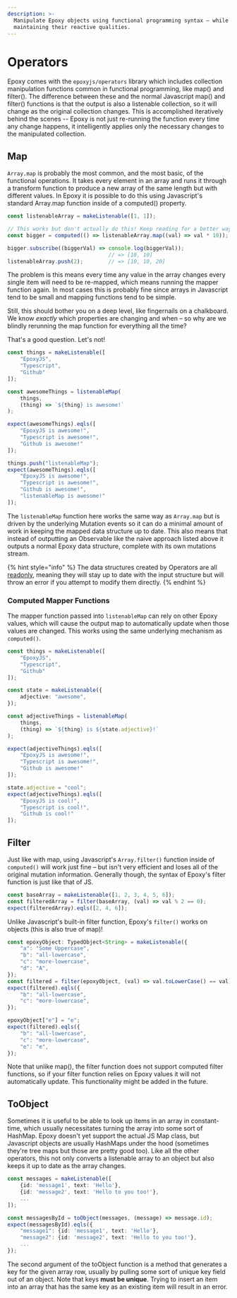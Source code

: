 ```yaml
---
description: >-
  Manipulate Epoxy objects using functional programming syntax – while
  maintaining their reactive qualities.
---
```


# Operators

Epoxy comes with the ```epoxyjs/operators``` library which includes collection manipulation functions common in functional programming, like map\(\) and filter\(\). The difference between these and the normal Javascript map\(\) and filter\(\) functions is that the output is also a listenable collection, so it will change as the original collection changes. This is accomplished iteratively behind the scenes -- Epoxy is not just re-running the function every time any change happens, it intelligently applies only the necessary changes to the manipulated collection.

## Map

`Array.map` is probably the most common, and the most basic, of the functional operations. It takes every element in an array and runs it through a transform function to produce a new array of the same length but with different values. In Epoxy it is possible to do this using Javascript's standard Array.map function inside of a computed\(\) property.

```typescript
const listenableArray = makeListenable([1, 1]);

// This works but don't actually do this! Keep reading for a better way.
const bigger = computed(() => listenableArray.map((val) => val * 10));

bigger.subscribe((biggerVal) => console.log(biggerVal));
                                // => [10, 10]
listenableArray.push(2);        // => [10, 10, 20]
```

The problem is this means every time any value in the array changes every single item will need to be re-mapped, which means running the mapper function again. In most cases this is probably fine since arrays in Javascript tend to be small and mapping functions tend to be simple.

Still, this should bother you on a deep level, like fingernails on a chalkboard. We know _exactly_ which properties are changing and when – so why are we blindly rerunning the map function for everything all the time?

That's a good question. Let's not!

```typescript
const things = makeListenable([
    "EpoxyJS",
    "Typescript",
    "Github"
]);

const awesomeThings = listenableMap(
    things,
    (thing) => `${thing} is awesome!`
);

expect(awesomeThings).eqls([
    "EpoxyJS is awesome!",
    "Typescript is awesome!",
    "Github is awesome!"
]);

things.push("listenableMap");
expect(awesomeThings).eqls([
    "EpoxyJS is awesome!",
    "Typescript is awesome!",
    "Github is awesome!",
    "listenableMap is awesome!"
]);
```

The `listenableMap` function here works the same way as `Array.map` but is driven by the underlying Mutation events so it can do a minimal amount of work in keeping the mapped data structure up to date. This also means that instead of outputting an Observable like the naive approach listed above it outputs a normal Epoxy data structure, complete with its own mutations stream.

{% hint style="info" %}
The data structures created by Operators are all [readonly](extras.md), meaning they will stay up to date with the input structure but will throw an error if you attempt to modify them directly.
{% endhint %}

### Computed Mapper Functions

The mapper function passed into `listenableMap` can rely on other Epoxy values, which will cause the output map to automatically update when those values are changed. This works using the same underlying mechanism as `computed()`.

```typescript
const things = makeListenable([
    "EpoxyJS",
    "Typescript",
    "Github"
]);

const state = makeListenable({
    adjective: "awesome",
});

const adjectiveThings = listenableMap(
    things,
    (thing) => `${thing} is ${state.adjective}!`
);

expect(adjectiveThings).eqls([
    "EpoxyJS is awesome!",
    "Typescript is awesome!",
    "Github is awesome!"
]);

state.adjective = "cool";
expect(adjectiveThings).eqls([
    "EpoxyJS is cool!",
    "Typescript is cool!",
    "Github is cool!"
]);
```

## Filter

Just like with map, using Javascript's `Array.filter()` function inside of `computed()` will work just fine – but isn't very efficient and loses all of the original mutation information. Generally though, the syntax of Epoxy's filter function is just like that of JS.

```typescript
const baseArray = makeListenable([1, 2, 3, 4, 5, 6]);
const filteredArray = filter(baseArray, (val) => val % 2 == 0);
expect(filteredArray).eqls([2, 4, 6]);
```

Unlike Javascript's built-in filter function, Epoxy's `filter()` works on objects \(this is also true of map\)!

```typescript
const epoxyObject: TypedObject<String> = makeListenable({
    "a": "Some Uppercase",
    "b": "all-lowercase",
    "c": "more-lowercase",
    "d": "A",
});
const filtered = filter(epoxyObject, (val) => val.toLowerCase() == val);
expect(filtered).eqls({
    "b": "all-lowercase",
    "c": "more-lowercase",
});

epoxyObject["e"] = "e";
expect(filtered).eqls({
    "b": "all-lowercase",
    "c": "more-lowercase",
    "e": "e",
});
```

Note that unlike map\(\), the filter function does not support computed filter functions, so if your filter function relies on Epoxy values it will not automatically update. This functionality might be added in the future.

## ToObject

Sometimes it is useful to be able to look up items in an array in constant-time, which usually necessitates turning the array into some sort of HashMap. Epoxy doesn't yet support the actual JS Map class, but Javascript objects are usually HashMaps under the hood \(sometimes they're tree maps but those are pretty good too\). Like all the other operators, this not only converts a listenable array to an object but also keeps it up to date as the array changes.

```typescript
const messages = makeListenable([
    {id: 'message1', text: 'Hello'},
    {id: 'message2', text: 'Hello to you too!'},
    ...
]);

const messagesById = toObject(messages, (message) => message.id);
expect(messagesById).eqls({
    "message1": {id: 'message1', text: 'Hello'},
    "message2": {id: 'message2', text: 'Hello to you too!'},
    ...
});
```

The second argument of the toObject function is a method that generates a key for the given array row, usually by pulling some sort of unique key field out of an object. Note that keys **must be unique**. Trying to insert an item into an array that has the same key as an existing item will result in an error.



